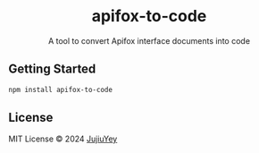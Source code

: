 <br>

<h1 align="center">apifox-to-code</h1>

<p align="center">
A tool to convert Apifox interface documents into code
</p>


## Getting Started

```bash
npm install apifox-to-code
```

## License

MIT License © 2024 [JujiuYey](https://github.com/JujiuYey)